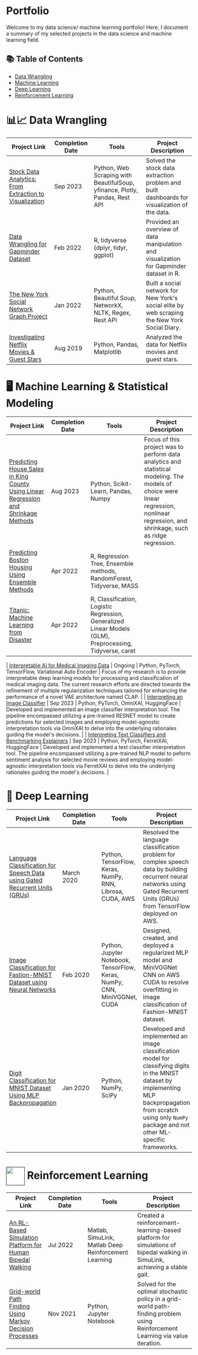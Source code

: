 # Portfolio

Welcome to my data science/ machine learning portfolio! Here, I document a summary of my selected projects in the data science and machine learning field.

## 📚 Table of Contents
* [Data Wrangling](README.md#%EF%B8%8F-data-wrangling)
* [Machine Learning](README.md#%EF%B8%8F-Machine-Learning-&-Statistical-Modeling)
* [Deep Learning](README.md#%EF%B8%8F-deep-learning)
* [Reinforcement Learning](README.md#%EF%B8%8F-reinforcement-learning)


# 📊📈 Data Wrangling 
| Project Link | Completion Date | Tools | Project Description | 
|---|---|---|---|
|  [Stock Data Analytics: From Extraction to Visualization](https://github.com/nozaripo/Data_Wrangling/blob/master/Stock%20-%20Web%20Scraping%20%26%20Plotly/Stock_Data_Wrangling-Web_Scraping_Visualization.ipynb) | Sep 2023 | Python, Web Scraping with BeautifulSoup, yfinance, Plotly, Pandas, Rest API | Solved the stock data extraction problem and built dashboards for visualization of the data.|
|  [Data Wrangling for Gapminder Dataset](https://github.com/nozaripo/Data_Wrangling/blob/master/Data%20Manipulation%20%26%20Visualization%20for%20Gapminder/Tidyverse_Gapminder.pdf) | Feb 2022 | R, tidyverse (dplyr, tidyr, ggplot) | Provided an overview of data manipulation and visualization for Gapminder dataset in R.|
|  [The New York Social Network Graph Project](https://github.com/hhaeri/The-New-York-Social-Graph) | Jan 2022 | Python, Beautiful Soup, NetworkX, NLTK, Regex, Rest API | Built a social network for New York's social elite by web scraping the New York Social Diary.|
|  [Investigating Netflix Movies & Guest Stars](https://github.com/nozaripo/Data_Wrangling/blob/master/Investigating%20Netflix%20Movies%20and%20Guest%20Stars%20in%20the%20Office/notebook.ipynb) | Aug 2019 | Python, Pandas, Matplotlib | Analyzed the data for Netflix movies and guest stars.|


# 🖥️ Machine Learning & Statistical Modeling
| Project Link | Completion Date | Tools | Project Description | 
|---|---|---|---|
| [Predicting House Sales in King County Using Linear Regression and Shrinkage Methods](https://github.com/nozaripo/Machine_Learning_Projects/blob/main/House%20Sales%20in%20King%20Count%20-%20Pipelines%20%26%20Shrinkage/House_Sales_in_King_Count_USA.ipynb) | Aug 2023 | Python, Scikit-Learn, Pandas, Numpy | Focus of this project was to perform data analytics and statistical modeling. The models of choice were linear regression, nonlinear regression, and shrinkage, such as ridge regression. |
| [Predicting Boston Housing Using Ensemble Methods](https://github.com/nozaripo/Machine_Learning_Projects/blob/main/Predicting%20Boston%20Housing%20Using%20Ensemble%20ML/Ensemble-Methods---Boston.pdf) | Apr 2022 | R, Regression Tree, Ensemble methods, RandomForest, Tidyverse, MASS |  |
| [Titanic: Machine Learning from Disaster](https://github.com/nozaripo/Machine_Learning_Projects/blob/main/Titanic%20-%20Machine%20Learning%20from%20Disaster/ML-from-Titanic-Data.pdf) | Apr 2022 | R, Classification, Logistic Regression, Generalized Linear Models (GLM), Preprocessing, Tidyverse, caret |  |



| [Interpretable AI for Medical Imaging Data](https://github.com/hhaeri/Interpretable-AI-for-Medical-Imaging) | Ongoing | Python, PyTorch, TensorFlow, Variational Auto Encoder | Focus of my research is to provide interpretable deep learning models for processing and classification of medical imaging data. The current research efforts are directed towards the refinement of multiple regularization techniques tailored for enhancing the performance of a novel VAE architecture named CLAP. |
| [Interpreting an Image Classifier](https://github.com/hhaeri/Interpreting_Image_Classifiers) | Sep 2023 | Python, PyTorch, OmniXAI, HuggingFace | Developed and implemented an image classifier interpretation tool. The pipeline encompassed utilizing a pre-trained RESNET model to create predictions for selected images and employing model-agnostic interpretation tools via OmniXAI to delve into the underlying rationales guiding the model's decisions. |
| [Interpreting Text Classifiers and Benchmarking Explainers](https://github.com/hhaeri/Interpreting-Text-Classifiers) | Sep 2023 | Python, PyTorch, FerretXAI, HuggingFace | Developed and implemented a text classifier interpretation tool. The pipeline encompassed utilizing a pre-trained NLP model to peform sentiment analysis for selected movie reviews and employing model-agnostic interpretation tools via FerretXAI to delve into the underlying rationales guiding the model's decisions. |

# 🧠 Deep Learning
| Project Link | Completion Date | Tools | Project Description | 
|---|---|---|---|
| [Language Classification for Speech Data using Gated Recurrent Units (GRUs)](https://github.com/nozaripo/Deep-Learning-Projects-Sample/blob/main/Language%20Classification%20-%20RNN/LanguageDetection_RNN.ipynb) | March 2020 | Python, TensorFlow, Keras, NumPy, RNN, Librosa, CUDA, AWS | Resolved the language classification problem for complex speech data by building recurrent neural networks using Gated Recurrent Units (GRUs) from TensorFlow deployed on AWS. |
| [Image Classification for Fastion-MNIST Dataset using Neural Networks](https://github.com/nozaripo/Deep-Learning-Projects-Sample/blob/main/Fashion%20MNIST/MLP%20-%20Fashion%20MNIST.ipynb) | Feb 2020 | Python, Jupyter Notebook, TensorFlow, Keras, NumPy, CNN, MiniVGGNet, CUDA | Designed, created, and deployed a regularized MLP model and MiniVGGNet CNN on AWS CUDA to resolve overfitting in image classification of Fashion-MNIST dataset. |
| [Digit Classification for MNIST Dataset Using MLP Backpropagation](https://github.com/nozaripo/Deep-Learning-Projects-Sample/blob/main/MNIST/MNIST--BackProp.ipynb) | Jan 2020 | Python, NumPy, SciPy | Developed and implemented an image classification model for classifying digits in the MNIST dataset by implementing MLP backpropagation from scratch using only `NumPy` package and not other ML-specific frameworks. |


# <a href="" target="blank"><img align="center" src="https://cdn.iconscout.com/icon/premium/png-256-thumb/reinforcement-learning-2040769-1721120.png" alt="" height="50" width="50" /></a> Reinforcement Learning
| Project Link | Completion Date | Tools | Project Description | 
|---|---|---|---|
| [An RL-Based Simulation Platform for Human Bipedal Walking](https://github.com/nozaripo/BipedalWalking_Simulink_ModelnData) | Jul 2022 | Matlab, SimuLink, Matlab Deep Reinforcement Learning |	Created a reinforcement-learning-based platform for simulations of bipedal walking in SimuLink, achieving a stable gait.  |
| [Grid-world Path Finding Using Markov Decision Processes](https://github.com/nozaripo/RL_MDP--PathFinding/blob/main/Initial_Setup.ipynb) | Nov 2021 | Python, Jupyter Notebook | Solved for the optimal stochastic policy in a grid-world path-finding problem using Reinforcement Learning via value iteration.  |

